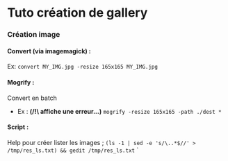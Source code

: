 # Tuto création de gallery

### Création image

#### Convert (via imagemagick) :

Ex: `convert MY_IMG.jpg -resize 165x165 MY_IMG.jpg` 

#### Mogrify :

Convert en batch
 
* Ex : **(/!\ affiche une erreur...)** `mogrify -resize 165x165 -path ./dest *`

#### Script : 

Help pour créer lister les images ; `(ls -1 | sed -e 's/\..*$//' > /tmp/res_ls.txt) && gedit /tmp/res_ls.txt`
`
